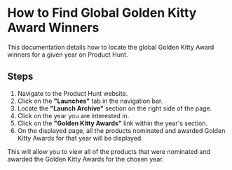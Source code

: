 # How to Find Global Golden Kitty Award Winners
This documentation details how to locate the global Golden Kitty Award winners for a given year on Product Hunt.

## Steps
1.  Navigate to the Product Hunt website.
2.  Click on the **"Launches"** tab in the navigation bar.
3.  Locate the **"Launch Archive"** section on the right side of the page.
4.  Click on the year you are interested in. 
5.  Click on the **"Golden Kitty Awards"** link within the year's section.
6.  On the displayed page, all the products nominated and awarded Golden Kitty Awards for that year will be displayed.

This will allow you to view all of the products that were nominated and awarded the Golden Kitty Awards for the chosen year.